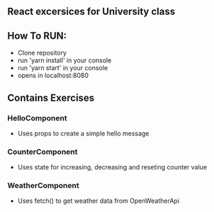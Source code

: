 ## React excersices for University class

## How To RUN:
 * Clone repository
 * run 'yarn install' in your console
 * run 'yarn start' in your console
 * opens in localhost:8080

## Contains Exercises

### HelloComponent
* Uses props to create a simple hello message

### CounterComponent
* Uses state for increasing, decreasing and reseting counter value

### WeatherComponent
* Uses fetch() to get weather data from OpenWeatherApi